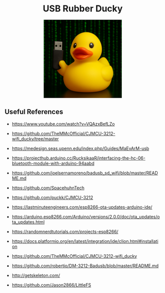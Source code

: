 <div align="center">
    <h1>USB Rubber Ducky</h1>   
    <img width="50%" src="docs/assets/rubber-ducky.png" />
</div>

## Useful References
- https://www.youtube.com/watch?v=VQAzxBefLZo
- https://github.com/TheMMcOfficial/CJMCU-3212-wifi_ducky/tree/master
- https://medesign.seas.upenn.edu/index.php/Guides/MaEvArM-usb
- https://projecthub.arduino.cc/RucksikaaR/interfacing-the-hc-06-bluetooth-module-with-arduino-94aabd
- https://github.com/joelsernamoreno/badusb_sd_wifi/blob/master/README.md
- https://github.com/SpacehuhnTech
- https://github.com/puckk/CJMCU-3212

- https://lastminuteengineers.com/esp8266-ota-updates-arduino-ide/
- https://arduino.esp8266.com/Arduino/versions/2.0.0/doc/ota_updates/ota_updates.html
- https://randomnerdtutorials.com/projects-esp8266/
- https://docs.platformio.org/en/latest/integration/ide/clion.html#installation
- https://github.com/TheMMcOfficial/CJMCU-3212-wifi_ducky
- https://github.com/robertio/DM-3212-Badusb/blob/master/README.md
- http://getskeleton.com/
- https://github.com/Jason2866/LittleFS
